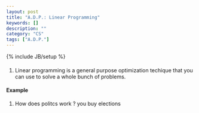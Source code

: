```yaml
---
layout: post
title: "A.D.P.: Linear Programming"
keywords: []
description: ""
category: "CS"
tags: ["A.D.P."]
---
```

{% include JB/setup %}

####
1. Linear programming is a general purpose optimization techique that you can
   use to solve a whole bunch of problems.


#### Example
1. How does politcs work ? you buy elections
